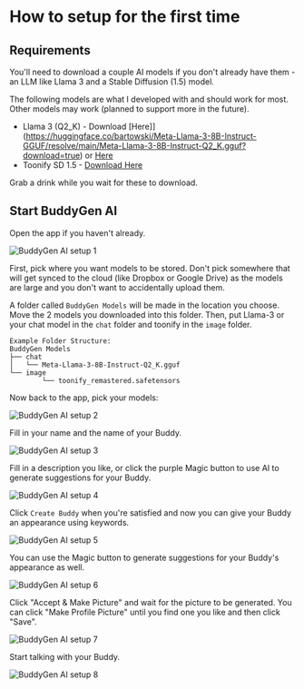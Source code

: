 # How to setup for the first time

## Requirements

You'll need to download a couple AI models if you don't already have them - an LLM like Llama 3 and a Stable Diffusion (1.5) model.

The following models are what I developed with and should work for most. Other models may work (planned to support more in the future).

- Llama 3 (Q2_K) - Download [Here]](https://huggingface.co/bartowski/Meta-Llama-3-8B-Instruct-GGUF/resolve/main/Meta-Llama-3-8B-Instruct-Q2_K.gguf?download=true) or [Here](https://huggingface.co/QuantFactory/Meta-Llama-3-8B-Instruct-GGUF/resolve/main/Meta-Llama-3-8B-Instruct.Q2_K.gguf?download=true)
- Toonify SD 1.5 - [Download Here](https://civitai.com/api/download/models/244831)

Grab a drink while you wait for these to download.

## Start BuddyGen AI

Open the app if you haven't already.

<!-- pic -->

![BuddyGen AI setup 1](./img/model-setup_1.png)

First, pick where you want models to be stored. Don't pick somewhere that will get synced to the cloud (like Dropbox or Google Drive) as the models are large and you don't want to accidentally upload them.

A folder called `BuddyGen Models` will be made in the location you choose. Move the 2 models you downloaded into this folder. Then, put Llama-3 or your chat model in the `chat` folder and toonify in the `image` folder.

```
Example Folder Structure:
BuddyGen Models
├── chat
│   └── Meta-Llama-3-8B-Instruct-Q2_K.gguf
└── image
		└── toonify_remastered.safetensors
```

Now back to the app, pick your models:

![BuddyGen AI setup 2](./img/model-setup_3.png)

Fill in your name and the name of your Buddy.

![BuddyGen AI setup 3](./img/setup%20-%201%20with%20name.png)

Fill in a description you like, or click the purple Magic button to use AI to generate suggestions for your Buddy.

![BuddyGen AI setup 4](./img/setup%20-%202%20randomize%20with%20a%20name%20after.png)

Click `Create Buddy` when you're satisfied and now you can give your Buddy an appearance using keywords.

![BuddyGen AI setup 5](./img/setup%20-%203%20describe%20buddy%20appearance.png)

You can use the Magic button to generate suggestions for your Buddy's appearance as well.

![BuddyGen AI setup 6](./img/setup%20-%203%20pick%20what%20you%20want.png)

Click "Accept & Make Picture" and wait for the picture to be generated. You can click "Make Profile Picture" until you find one you like and then click "Save".

![BuddyGen AI setup 7](./img/setup%20-%204%20result.png)

Start talking with your Buddy.

![BuddyGen AI setup 8](./img/chat.png)
